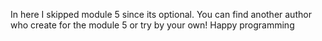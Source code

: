 In here I skipped module 5 since its optional. You can find another author who create for the module 5 or try by your own! Happy programming
